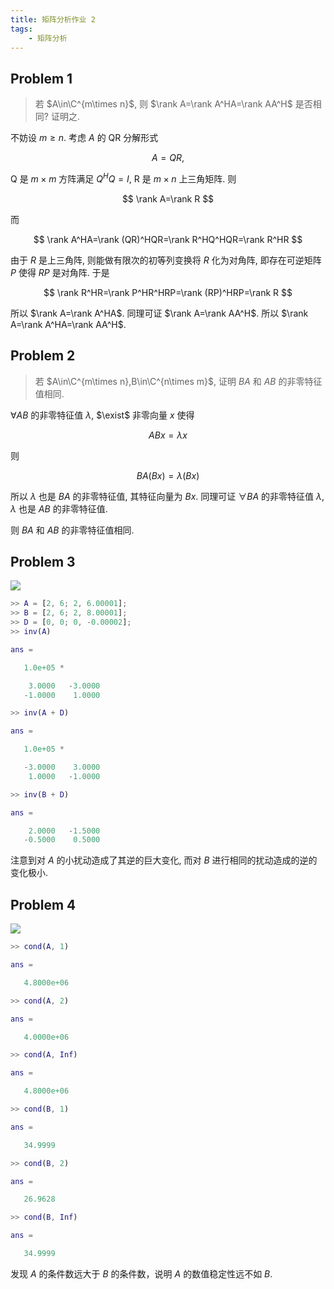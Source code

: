 ```yaml
---
title: 矩阵分析作业 2
tags: 
    - 矩阵分析
---
```


## Problem 1

> 若 $A\in\C^{m\times n}$, 则 $\rank A=\rank A^HA=\rank AA^H$ 是否相同? 证明之.

不妨设 $m\geq n$. 考虑 $A$ 的 QR 分解形式

$$
A=QR, 
$$

Q 是 $m\times m$ 方阵满足 $Q^HQ=I$, R 是 $m\times n$ 上三角矩阵. 则 

$$
\rank A=\rank R
$$

而

$$
\rank A^HA=\rank (QR)^HQR=\rank R^HQ^HQR=\rank R^HR
$$

由于 $R$ 是上三角阵, 则能做有限次的初等列变换将 $R$ 化为对角阵, 即存在可逆矩阵 $P$ 使得 $RP$ 是对角阵. 于是

$$
\rank R^HR=\rank P^HR^HRP=\rank (RP)^HRP=\rank R
$$

所以 $\rank A=\rank A^HA$. 同理可证 $\rank A=\rank AA^H$. 所以 $\rank A=\rank A^HA=\rank AA^H$.

## Problem 2

> 若 $A\in\C^{m\times n},B\in\C^{n\times m}$, 证明 $BA$ 和 $AB$ 的非零特征值相同.

$\forall AB$ 的非零特征值 $\lambda$, $\exist$ 非零向量 $x$ 使得

$$
ABx=\lambda x
$$

则

$$
BA(Bx)=\lambda (Bx)
$$

所以 $\lambda$ 也是 $BA$ 的非零特征值, 其特征向量为 $Bx$. 同理可证 $\forall BA$ 的非零特征值 $\lambda$, $\lambda$ 也是 $AB$ 的非零特征值.

则 $BA$ 和 $AB$ 的非零特征值相同.

## Problem 3

![](https://cdn.duanyll.com/img/20240407163416.png)

```matlab
>> A = [2, 6; 2, 6.00001];
>> B = [2, 6; 2, 8.00001];
>> D = [0, 0; 0, -0.00002];
>> inv(A)

ans =

   1.0e+05 *

    3.0000   -3.0000
   -1.0000    1.0000

>> inv(A + D)

ans =

   1.0e+05 *

   -3.0000    3.0000
    1.0000   -1.0000

>> inv(B + D)

ans =

    2.0000   -1.5000
   -0.5000    0.5000
```

注意到对 $A$ 的小扰动造成了其逆的巨大变化, 而对 $B$ 进行相同的扰动造成的逆的变化极小.

## Problem 4

![](https://cdn.duanyll.com/img/20240407201353.png)

```matlab
>> cond(A, 1)

ans =

   4.8000e+06

>> cond(A, 2)

ans =

   4.0000e+06

>> cond(A, Inf)

ans =

   4.8000e+06

>> cond(B, 1)

ans =

   34.9999

>> cond(B, 2)

ans =

   26.9628

>> cond(B, Inf)

ans =

   34.9999
```

发现 $A$ 的条件数远大于 $B$ 的条件数，说明 $A$ 的数值稳定性远不如 $B$.